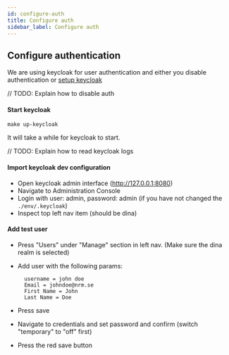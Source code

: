 ```yaml
---
id: configure-auth
title: Configure auth
sidebar_label: Configure auth
---
```


## Configure authentication

We are using keycloak for user authentication and either you disable
authentication or [setup keycloak](#run-and-configure-keycloak)

// TODO: Explain how to disable auth

#### Start keycloak

```
make up-keycloak
```

It will take a while for keycloak to start.

// TODO: Explain how to read keycloak logs

#### Import keycloak dev configuration

- Open keycloak admin interface (http://127.0.0.1:8080)
- Navigate to Administration Console
- Login with user: admin, password: admin (if you have not changed the
  `./env/.keycloak`)
- Inspect top left nav item (should be dina)

#### Add test user

- Press "Users" under "Manage" section in left nav. (Make sure the dina realm is
  selected)
- Add user with the following params:

  ```
    username = john doe
    Email = johndoe@nrm.se
    First Name = John
    Last Name = Doe
  ```

- Press save
- Navigate to credentials and set password and confirm (switch "temporary" to
  "off" first)
- Press the red save button

